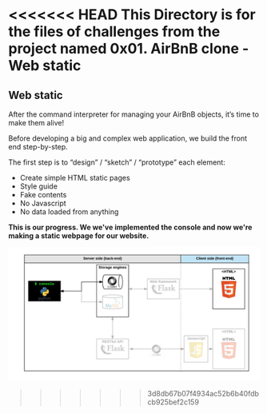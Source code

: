 <<<<<<< HEAD
This Directory is for the files of challenges from the project named 0x01. AirBnB clone - Web static
=======
## Web static

After the command interpreter for managing your AirBnB objects, it’s time to make them alive!

Before developing a big and complex web application, we build the front end step-by-step.

The first step is to “design” / “sketch” / “prototype” each element:

- Create simple HTML static pages
- Style guide
- Fake contents
- No Javascript
- No data loaded from anything

**This is our progress. We we've implemented the console and now we're making a static webpage for our website.**

<p align="center">
    <img src="../misc_stuff/hbnb_step1.png" alt="front-end html">
</p>

>>>>>>> 3d8db67b07f4934ac52b6b40fdbcb925bef2c159
